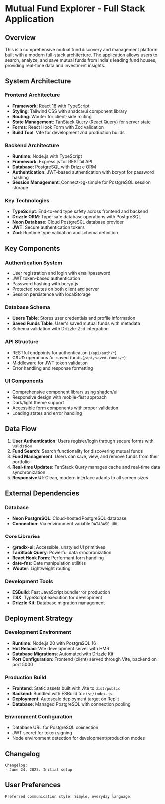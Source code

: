 # Mutual Fund Explorer - Full Stack Application

## Overview

This is a comprehensive mutual fund discovery and management platform built with a modern full-stack architecture. The application allows users to search, analyze, and save mutual funds from India's leading fund houses, providing real-time data and investment insights.

## System Architecture

### Frontend Architecture
- **Framework**: React 18 with TypeScript
- **Styling**: Tailwind CSS with shadcn/ui component library
- **Routing**: Wouter for client-side routing
- **State Management**: TanStack Query (React Query) for server state
- **Forms**: React Hook Form with Zod validation
- **Build Tool**: Vite for development and production builds

### Backend Architecture
- **Runtime**: Node.js with TypeScript
- **Framework**: Express.js for RESTful API
- **Database**: PostgreSQL with Drizzle ORM
- **Authentication**: JWT-based authentication with bcrypt for password hashing
- **Session Management**: Connect-pg-simple for PostgreSQL session storage

### Key Technologies
- **TypeScript**: End-to-end type safety across frontend and backend
- **Drizzle ORM**: Type-safe database operations with PostgreSQL
- **Neon Database**: Cloud PostgreSQL database provider
- **JWT**: Secure authentication tokens
- **Zod**: Runtime type validation and schema definition

## Key Components

### Authentication System
- User registration and login with email/password
- JWT token-based authentication
- Password hashing with bcryptjs
- Protected routes on both client and server
- Session persistence with localStorage

### Database Schema
- **Users Table**: Stores user credentials and profile information
- **Saved Funds Table**: User's saved mutual funds with metadata
- Schema validation with Drizzle-Zod integration

### API Structure
- RESTful endpoints for authentication (`/api/auth/*`)
- CRUD operations for saved funds (`/api/saved-funds/*`)
- Middleware for JWT token validation
- Error handling and response formatting

### UI Components
- Comprehensive component library using shadcn/ui
- Responsive design with mobile-first approach
- Dark/light theme support
- Accessible form components with proper validation
- Loading states and error handling

## Data Flow

1. **User Authentication**: Users register/login through secure forms with validation
2. **Fund Search**: Search functionality for discovering mutual funds
3. **Fund Management**: Users can save, view, and remove funds from their portfolio
4. **Real-time Updates**: TanStack Query manages cache and real-time data synchronization
5. **Responsive UI**: Clean, modern interface adapts to all screen sizes

## External Dependencies

### Database
- **Neon PostgreSQL**: Cloud-hosted PostgreSQL database
- **Connection**: Via environment variable `DATABASE_URL`

### Core Libraries
- **@radix-ui**: Accessible, unstyled UI primitives
- **TanStack Query**: Powerful data synchronization
- **React Hook Form**: Performant form handling
- **date-fns**: Date manipulation utilities
- **Wouter**: Lightweight routing

### Development Tools
- **ESBuild**: Fast JavaScript bundler for production
- **TSX**: TypeScript execution for development
- **Drizzle Kit**: Database migration management

## Deployment Strategy

### Development Environment
- **Runtime**: Node.js 20 with PostgreSQL 16
- **Hot Reload**: Vite development server with HMR
- **Database Migrations**: Automated with Drizzle Kit
- **Port Configuration**: Frontend (client) served through Vite, backend on port 5000

### Production Build
- **Frontend**: Static assets built with Vite to `dist/public`
- **Backend**: Bundled with ESBuild to `dist/index.js`
- **Deployment**: Autoscale deployment target on Replit
- **Database**: Managed PostgreSQL with connection pooling

### Environment Configuration
- Database URL for PostgreSQL connection
- JWT secret for token signing
- Node environment detection for development/production modes

## Changelog

```
Changelog:
- June 24, 2025. Initial setup
```

## User Preferences

```
Preferred communication style: Simple, everyday language.
```